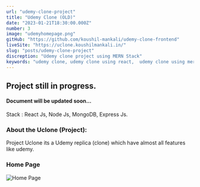 ```yaml
---
url: "udemy-clone-project"
title: "Udemy Clone (OLD)"
date: "2023-01-21T18:30:00.000Z"
number: 3
image: "udemyhomepage.png"
gitHub: "https://github.com/koushil-mankali/udemy-clone-frontend"
liveSite: "https://uclone.koushilmankali.in/"
slug: "posts/udemy-clone-project"
discreption: "Udemy clone project using MERN Stack"
keywords: "udemy clone, udemy clone using react,  udemy clone using mern stack, learning management system project, learning management system project,mern project, udemy project, mern project with source code, koushil, koushil mankali"
---
```


## Project still in progress.

#### Document will be updated soon...

Stack : React Js, Node Js, MongoDB, Express Js.

### About the Uclone (Project):

Project Uclone its a Udemy replica (clone) which have almost all features like udemy.

### Home Page

![Home Page](/Images/postImages/udemyclone/udemyhomepage.png)
